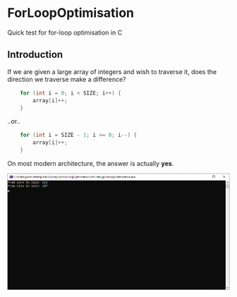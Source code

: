 # ForLoopOptimisation
Quick test for for-loop optimisation in C

## Introduction

If we are given a large array of integers and wish to traverse it, does the direction we traverse make a difference?

```C
	for (int i = 0; i < SIZE; i++) {
		array[i]++;
	}
```

..or..

```C
	for (int i = SIZE - 1; i >= 0; i--) {
		array[i]++;
	}
```

On most modern architecture, the answer is actually **yes**.

![Screenshot](https://github.com/James-P-D/CDump/blob/master/src/ForLoopOptimisation/Screenshot.png)